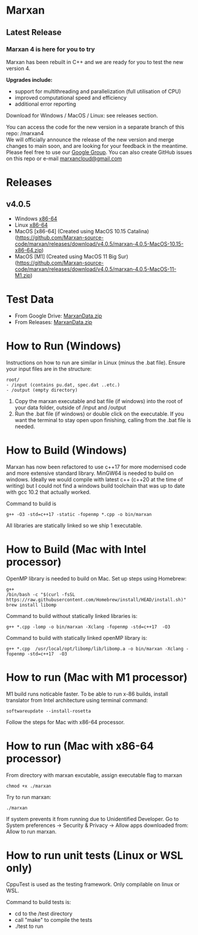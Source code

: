 # Marxan

## Latest Release
### **Marxan 4 is here for you to try**
 
Marxan has been rebuilt in C++ and we are ready for you to test the new version 4.  
 
**Upgrades include:**  
- support for multithreading and parallelization (full utilisation of CPU)  
- improved computational speed and efficiency  
- additional error reporting  
 
Download for Windows / MacOS / Linux: see releases section. 

You can access the code for the new version in a separate branch of this repo: /marxan4  
We will officially announce the release of the new version and merge changes to main soon, and are looking for your feedback in the meantime.  
Please feel free to use our [Google Group](https://groups.google.com/g/marxan). You can also create GitHub issues on this repo or e-mail marxancloud@gmail.com  

# Releases
## v4.0.5
- Windows [x86-64](https://github.com/Marxan-source-code/marxan/releases/download/v4.0.5/marxan4.0.5-windows.zip)
- Linux [x86-64](https://github.com/Marxan-source-code/marxan/releases/download/v4.0.5/marxan4.0.5-linux.zip)
- MacOS [x86-64] (Created using MacOS 10.15 Catalina) (https://github.com/Marxan-source-code/marxan/releases/download/v4.0.5/marxan-4.0.5-MacOS-10.15-x86-64.zip)
- MacOS [M1] (Created using MacOS 11 Big Sur) (https://github.com/Marxan-source-code/marxan/releases/download/v4.0.5/marxan-4.0.5-MacOS-11-M1.zip)
# Test Data
- From Google Drive: [MarxanData.zip](https://drive.google.com/file/d/1VGN4S5L_F80Ds2JlSy0MclxS5-KpkwlH/view?usp=sharing)
- From Releases: [MarxanData.zip](https://github.com/Marxan-source-code/marxan/releases/download/v4.0.3/MarxanData.zip)

# How to Run (Windows)
Instructions on how to run are similar in Linux (minus the .bat file). Ensure your input files are in the structure:

```
root/
- /input (contains pu.dat, spec.dat ..etc.)
- /output (empty directory)
```

1. Copy the marxan executable and bat file (if windows) into the root of your data folder, outside of /input and /output
2. Run the .bat file (if windows) or double click on the executable. If you want the terminal to stay open upon finishing, calling from the .bat file is needed.

# How to Build (Windows)
Marxan has now been refactored to use c++17 for more modernised code and more extensive standard library. MinGW64 is needed to build on windows. Ideally we would compile with latest c++ (c++20 at the time of writing) but I could not find a windows build toolchain that was up to date with gcc 10.2 that actually worked. 

Command to build is 
```
g++ -O3 -std=c++17 -static -fopenmp *.cpp -o bin/marxan
```

All libraries are statically linked so we ship 1 executable. 

# How to Build (Mac with Intel processor)

OpenMP library is needed to build on Mac. Set up steps using Homebrew:
```
g++
/bin/bash -c "$(curl -fsSL https://raw.githubusercontent.com/Homebrew/install/HEAD/install.sh)"
brew install libomp
```
Command to build without statically linked libraries is: 
```
g++ *.cpp -lomp -o bin/marxan -Xclang -fopenmp -std=c++17  -O3
```
Command to build with statically linked openMP library is: 
```
g++ *.cpp  /usr/local/opt/libomp/lib/libomp.a -o bin/marxan -Xclang -fopenmp -std=c++17  -O3
```
# How to run (Mac with M1 processor)
M1 build runs noticable faster.
To be able to run x-86 builds, install translator from Intel architecture using terminal command:
```
softwareupdate --install-rosetta
```
Follow the steps for Mac with x86-64 processor.
# How to run (Mac with x86-64 processor)
From directory with marxan excutable, assign executable flag to marxan
```
chmod +x ./marxan
```
Try to run marxan:
```
./marxan
```
If system prevents it from running due to Unidentified Developer. 
Go to System preferences -> Security & Privacy -> Allow apps downloaded from:  
Allow to run marxan.

# How to run unit tests (Linux or WSL only)
CppuTest is used as the testing framework. Only compilable on linux or WSL. 

Command to build tests is:

- cd to the /test directory
- call "make" to compile the tests
- ./test to run


